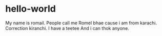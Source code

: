 # hello-world
My name is romail. People call me Romel bhae cause i am from karachi. Correction kiranchi. I have a teetee
And i can thok anyone.
